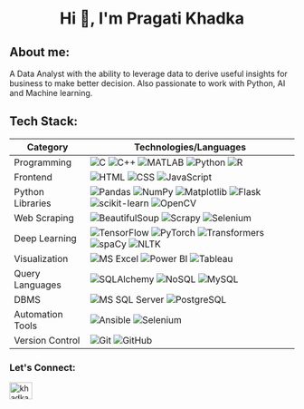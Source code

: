 <h1 align="center">Hi 👋, I'm Pragati Khadka</h1>
<h2 align="left">About me:</h2>
A Data Analyst with the ability to leverage data to derive useful insights for business to make better decision. Also passionate to work with Python, AI and Machine learning. 

## Tech Stack:

| **Category**       | **Technologies/Languages**                                                                                     |
|---------------------|-------------------------------------------------------------------------------------------------------------|
| Programming        | ![C](https://img.shields.io/badge/-C-A8B9CC?logo=c&logoColor=white) ![C++](https://img.shields.io/badge/-C++-00599C?logo=c%2B%2B&logoColor=white) ![MATLAB](https://img.shields.io/badge/-MATLAB-0076A8?logo=mathworks&logoColor=white) ![Python](https://img.shields.io/badge/-Python-3776AB?logo=python&logoColor=white) ![R](https://img.shields.io/badge/-R-276DC3?logo=r&logoColor=white) |
| Frontend           | ![HTML](https://img.shields.io/badge/-HTML5-E34F26?logo=html5&logoColor=white) ![CSS](https://img.shields.io/badge/-CSS3-1572B6?logo=css3&logoColor=white) ![JavaScript](https://img.shields.io/badge/-JavaScript-F7DF1E?logo=javascript&logoColor=black)|
| Python Libraries   | ![Pandas](https://img.shields.io/badge/-Pandas-150458?logo=pandas&logoColor=white) ![NumPy](https://img.shields.io/badge/-NumPy-013243?logo=numpy&logoColor=white) ![Matplotlib](https://img.shields.io/badge/-Matplotlib-008080?logo=python&logoColor=white) ![Flask](https://img.shields.io/badge/-Flask-000000?logo=flask&logoColor=white) ![scikit-learn](https://img.shields.io/badge/-scikit--learn-F7931E?logo=scikitlearn&logoColor=white) ![OpenCV](https://img.shields.io/badge/-OpenCV-5C3EE8?logo=opencv&logoColor=white) |
| Web Scraping       | ![BeautifulSoup](https://img.shields.io/badge/-BeautifulSoup-006400?logo=python&logoColor=white) ![Scrapy](https://img.shields.io/badge/-Scrapy-43B02A?logo=python&logoColor=white) ![Selenium](https://img.shields.io/badge/-Selenium-43B02A?logo=selenium&logoColor=white) |
| Deep Learning      | ![TensorFlow](https://img.shields.io/badge/-TensorFlow-FF6F00?logo=tensorflow&logoColor=white) ![PyTorch](https://img.shields.io/badge/-PyTorch-EE4C2C?logo=pytorch&logoColor=white) ![Transformers](https://img.shields.io/badge/-Transformers-FF9900?logo=huggingface&logoColor=white) ![spaCy](https://img.shields.io/badge/-spaCy-09A3D5?logo=python&logoColor=white) ![NLTK](https://img.shields.io/badge/-NLTK-4584B6?logo=python&logoColor=white) |
| Visualization      | ![MS Excel](https://img.shields.io/badge/-MS_Excel-217346?logo=microsoftexcel&logoColor=white) ![Power BI](https://img.shields.io/badge/-Power_BI-F2C811?logo=powerbi&logoColor=black) ![Tableau](https://img.shields.io/badge/-Tableau-E97627?logo=tableau&logoColor=white) |
| Query Languages    | ![SQLAlchemy](https://img.shields.io/badge/-SQLAlchemy-0A1128?logo=python&logoColor=white) ![NoSQL](https://img.shields.io/badge/-NoSQL-47A248?logo=mongodb&logoColor=white) ![MySQL](https://img.shields.io/badge/-MySQL-4479A1?logo=mysql&logoColor=white) |
| DBMS               | ![MS SQL Server](https://img.shields.io/badge/-MS_SQL_Server-CC2927?logo=microsoftsqlserver&logoColor=white) ![PostgreSQL](https://img.shields.io/badge/-PostgreSQL-336791?logo=postgresql&logoColor=white) |
| Automation Tools   | ![Ansible](https://img.shields.io/badge/-Ansible-EE0000?logo=ansible&logoColor=white) ![Selenium](https://img.shields.io/badge/-Selenium-43B02A?logo=selenium&logoColor=white) |
| Version Control    | ![Git](https://img.shields.io/badge/-Git-F05032?logo=git&logoColor=white) ![GitHub](https://img.shields.io/badge/-GitHub-181717?logo=github&logoColor=white) |


<h3 align="left">Let's Connect:</h3>
<p align="left">
<a href="https://linkedin.com/in/khadkapragati" target="blank"><img align="center" src="https://raw.githubusercontent.com/rahuldkjain/github-profile-readme-generator/master/src/images/icons/Social/linked-in-alt.svg" alt="khadkapragati" height="30" width="40" /></a>
</p>

